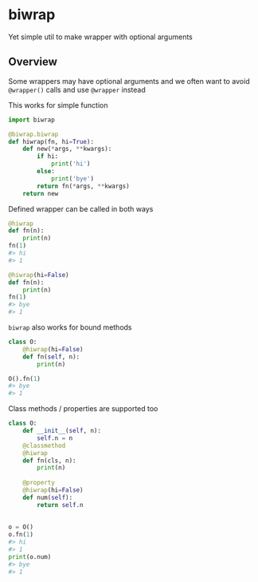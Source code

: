 # biwrap
Yet simple util to make wrapper with optional arguments


## Overview
Some wrappers may have optional arguments and we often want to avoid `@wrapper()` calls and use `@wrapper` instead

This works for simple function
```python
import biwrap

@biwrap.biwrap
def hiwrap(fn, hi=True):
    def new(*args, **kwargs):
        if hi:
            print('hi')
        else:
            print('bye')
        return fn(*args, **kwargs)
    return new
```

Defined wrapper can be called in both ways

```python
@hiwrap
def fn(n):
    print(n)
fn(1)
#> hi
#> 1

@hiwrap(hi=False)
def fn(n):
    print(n)
fn(1)
#> bye
#> 1
```

`biwrap` also works for bound methods

```python
class O:
    @hiwrap(hi=False)
    def fn(self, n):
        print(n)

O().fn(1)
#> bye
#> 1
```

Class methods / properties are supported too
```python
class O:
    def __init__(self, n):
        self.n = n
    @classmethod
    @hiwrap
    def fn(cls, n):
        print(n)
    
    @property
    @hiwrap(hi=False)
    def num(self):
        return self.n
        
        
o = O()
o.fn(1)
#> hi
#> 1
print(o.num)
#> bye
#> 1
```
